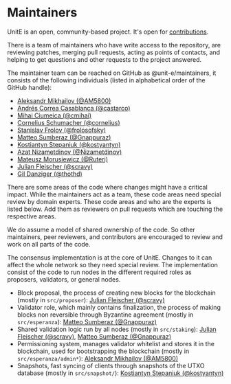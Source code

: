 # Maintainers

UnitE is an open, community-based project. It's open for
[contributions](CONTRIBUTING.md).

There is a team of maintainers who have write access to the repository, are
reviewing patches, merging pull requests, acting as points of contacts, and
helping to get questions and other requests to the project answered.

The maintainer team can be reached on GitHub as @unit-e/maintainers, it consists
of the following individuals (listed in alphabetical order of the GitHub
handle):

* [Aleksandr Mikhailov (@AM5800)](https://github.com/AM5800)
* [Andrés Correa Casablanca (@castarco)](https://github.com/castarco)
* [Mihai Ciumeica (@cmihai)](https://github.com/cmihai)
* [Cornelius Schumacher (@cornelius)](https://github.com/cornelius)
* [Stanislav Frolov (@frolosofsky)](https://github.com/frolosofsky)
* [Matteo Sumberaz (@Gnappuraz)](https://github.com/Gnappuraz)
* [Kostiantyn Stepaniuk (@kostyantyn)](https://github.com/kostyantyn)
* [Azat Nizametdinov (@Nizametdinov)](https://github.com/Nizametdinov)
* [Mateusz Morusiewicz (@Ruteri)](https://github.com/Ruteri)
* [Julian Fleischer (@scravy)](https://github.com/scravy)
* [Gil Danziger (@thothd)](https://github.com/thothd)

There are some areas of the code where changes might have a critical impact.
While the maintainers act as a team, these code areas need special review by
domain experts. These code areas and who are the experts is listed below. Add
them as reviewers on pull requests which are touching the respective areas.

We do assume a model of shared ownership of the code. So other maintainers, peer
reviewers, and contributors are encouraged to review and work on all parts of
the code.

The consensus implementation is at the core of UnitE. Changes to it can affect
the whole network so they need special review. The implementation consist of the
code to run nodes in the different required roles as proposers, validators, or
general nodes.

* Block proposal, the process of creating new blocks for the blockchain (mostly
  in `src/proposer`): [Julian
  Fleischer (@scravy)](https://github.com/scravy)
* Validator role, which mainly contains finalization, the process of making
  blocks non reversible through Byzantine agreement (mostly in `src/esperanza`): [Matteo
  Sumberaz (@Gnappuraz)](https://github.com/Gnappuraz)
* Shared validation logic run by all nodes (mostly in `src/staking`):  [Julian
  Fleischer (@scravy)](https://github.com/scravy),
  [Matteo Sumberaz (@Gnappuraz)](https://github.com/Gnappuraz)
* Permissioning system, manages validator whitelist and stores it in the
  blockchain, used for bootstrapping the blockchain (mostly in `src/esperanza/admin*`): [Aleksandr
  Mikhailov (@AM5800)](https://github.com/AM5800)
* Snapshots, fast syncing of clients through snapshots of the UTXO database
  (mostly in `src/snapshot/`):
  [Kostiantyn Stepaniuk (@kostyantyn)](https://github.com/kostyantyn)
